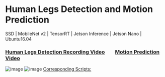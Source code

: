 # Human Legs Detection and Motion Prediction
SSD | MobileNet v2 | TensorRT | Jetson Inference | Jetson Nano | Ubuntu16.04
### [Human Legs Detection Recording Video](https://youtu.be/nQMNMp9_W1M) &ensp;&ensp;&ensp; [Motion Prediction Video](https://youtu.be/W9yl7TvVkCo)
![image](https://user-images.githubusercontent.com/60951105/183544523-55b51399-1a12-4aeb-80c8-476898c0a46c.png)
![image](https://user-images.githubusercontent.com/60951105/183544693-2ede6769-81e6-40f0-825d-d164fc6550f5.png)
[Corresponding Scripts:](~/jetson-inference/python/training/detection/ssd/detectnet.py)
